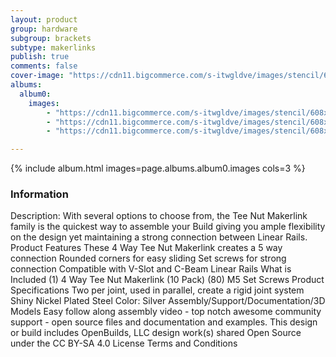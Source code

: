 ```yaml
---
layout: product
group: hardware
subgroup: brackets
subtype: makerlinks
publish: true
comments: false
cover-image: "https://cdn11.bigcommerce.com/s-itwgldve/images/stencil/608x608/products/274/4276/profile__00555.1675310611.png?c=2"
albums:
  album0:
    images:
        - "https://cdn11.bigcommerce.com/s-itwgldve/images/stencil/608x608/products/274/4276/profile__00555.1675310611.png?c=2"
        - "https://cdn11.bigcommerce.com/s-itwgldve/images/stencil/608x608/products/274/4277/in_use__91902.1675310611.png?c=2"
        - "https://cdn11.bigcommerce.com/s-itwgldve/images/stencil/608x608/products/274/4278/group__92791.1675310611.png?c=2"

---
```


{% include album.html images=page.albums.album0.images cols=3 %}

### Information

Description:
 With several options to choose from, the Tee Nut Makerlink family is the quickest way to assemble your Build giving you ample flexibility on the design yet maintaining a strong connection between Linear Rails. Product Features   These 4 Way Tee Nut Makerlink creates a 5 way connection Rounded corners for easy sliding Set screws for strong connection Compatible with V-Slot and C-Beam Linear Rails What is Included  (1) 4 Way Tee Nut Makerlink (10 Pack) (80) M5 Set Screws Product Specifications  Two per joint, used in parallel, create a rigid joint system Shiny Nickel Plated Steel Color: Silver   Assembly/Support/Documentation/3D Models   Easy follow along assembly video - top notch awesome community support - open source files and documentation and examples. This design or build includes  OpenBuilds, LLC design work(s) shared Open Source under the CC BY-SA 4.0 License Terms and Conditions  

